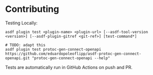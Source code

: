 # Contributing

Testing Locally:

```shell
asdf plugin test <plugin-name> <plugin-url> [--asdf-tool-version <version>] [--asdf-plugin-gitref <git-ref>] [test-command*]

# TODO: adapt this
asdf plugin test protoc-gen-connect-openapi https://github.com/eduardopoleoflipp/asdf-protoc-gen-connect-openapi.git "protoc-gen-connect-openapi --help"
```

Tests are automatically run in GitHub Actions on push and PR.
